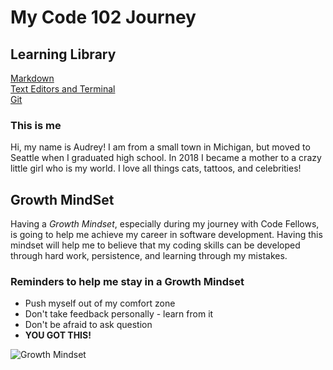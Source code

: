 # My Code 102 Journey   



## Learning Library
[Markdown](learning-markdown.md)  
[Text Editors and Terminal](learning-text-editors-terminal.md)   
[Git](learning-git.md)  

### This is me   

Hi, my name is Audrey! I am from a small town in Michigan, but moved to Seattle when I graduated high school.  In 2018 I became a mother to a crazy little girl who is my world.  I love all things cats, tattoos, and celebrities!



## Growth MindSet
Having a *Growth Mindset*, especially during my journey with Code Fellows, is going to help me achieve my career in software development. Having this mindset will help me to believe that my coding skills can be developed through hard work, persistence, and learning through my mistakes. 


### Reminders to help me stay in a Growth Mindset
 - Push myself out of my comfort zone
 - Don't take feedback personally - learn from it 
 - Don't be afraid to ask question 
 - **YOU GOT THIS!**

![Growth Mindset](https://www.mvisd.com/cms/lib/TX02216263/Centricity/Domain/1042/brain-teasers-compressor.png)






